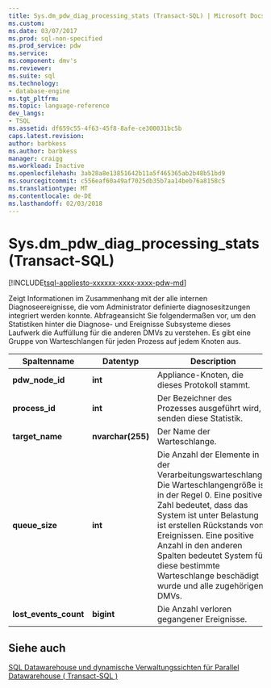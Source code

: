 ```yaml
---
title: Sys.dm_pdw_diag_processing_stats (Transact-SQL) | Microsoft Docs
ms.custom: 
ms.date: 03/07/2017
ms.prod: sql-non-specified
ms.prod_service: pdw
ms.service: 
ms.component: dmv's
ms.reviewer: 
ms.suite: sql
ms.technology:
- database-engine
ms.tgt_pltfrm: 
ms.topic: language-reference
dev_langs:
- TSQL
ms.assetid: df659c55-4f63-45f8-8afe-ce300031bc5b
caps.latest.revision: 
author: barbkess
ms.author: barbkess
manager: craigg
ms.workload: Inactive
ms.openlocfilehash: 3ab28a8e13851642b11a5f465365ab2b48b51bd9
ms.sourcegitcommit: c556eaf60a49af7025db35b7aa14beb76a8158c5
ms.translationtype: MT
ms.contentlocale: de-DE
ms.lasthandoff: 02/03/2018
---
```

# <a name="sysdmpdwdiagprocessingstats-transact-sql"></a>Sys.dm_pdw_diag_processing_stats (Transact-SQL)
[!INCLUDE[tsql-appliesto-xxxxxx-xxxx-xxxx-pdw-md](../../includes/tsql-appliesto-xxxxxx-xxxx-xxxx-pdw-md.md)]

  Zeigt Informationen im Zusammenhang mit der alle internen Diagnoseereignisse, die vom Administrator definierte diagnosesitzungen integriert werden konnte. Abfrageansicht Sie folgendermaßen vor, um den Statistiken hinter die Diagnose- und Ereignisse Subsysteme dieses Laufwerk die Auffüllung für die anderen DMVs zu verstehen. Es gibt eine Gruppe von Warteschlangen für jeden Prozess auf jedem Knoten aus.  
  
|Spaltenname|Datentyp|Description|  
|-----------------|---------------|-----------------|  
|**pdw_node_id**|**int**|Appliance-Knoten, die dieses Protokoll stammt.|  
|**process_id**|**int**|Der Bezeichner des Prozesses ausgeführt wird, senden diese Statistik.|  
|**target_name**|**nvarchar(255)**|Der Name der Warteschlange.|  
|**queue_size**|**int**|Die Anzahl der Elemente in der Verarbeitungswarteschlange. Die Warteschlangengröße ist in der Regel 0. Eine positive Zahl bedeutet, dass das System ist unter Belastung ist erstellen Rückstands von Ereignissen. Eine positive Anzahl in den anderen Spalten bedeutet System für diese bestimmte Warteschlange beschädigt wurde und alle zugehörigen DMVs.|  
|**lost_events_count**|**bigint**|Die Anzahl verloren gegangener Ereignisse.|  
  
## <a name="see-also"></a>Siehe auch  
 [SQL Datawarehouse und dynamische Verwaltungssichten für Parallel Datawarehouse &#40; Transact-SQL &#41;](../../relational-databases/system-dynamic-management-views/sql-and-parallel-data-warehouse-dynamic-management-views.md)  
  
  

